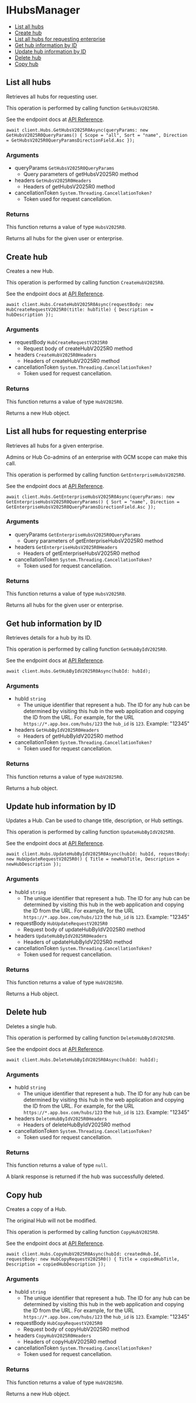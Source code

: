 # IHubsManager


- [List all hubs](#list-all-hubs)
- [Create hub](#create-hub)
- [List all hubs for requesting enterprise](#list-all-hubs-for-requesting-enterprise)
- [Get hub information by ID](#get-hub-information-by-id)
- [Update hub information by ID](#update-hub-information-by-id)
- [Delete hub](#delete-hub)
- [Copy hub](#copy-hub)

## List all hubs

Retrieves all hubs for requesting user.

This operation is performed by calling function `GetHubsV2025R0`.

See the endpoint docs at
[API Reference](https://developer.box.com/reference/v2025.0/get-hubs/).

<!-- sample get_hubs_v2025.0 -->
```
await client.Hubs.GetHubsV2025R0Async(queryParams: new GetHubsV2025R0QueryParams() { Scope = "all", Sort = "name", Direction = GetHubsV2025R0QueryParamsDirectionField.Asc });
```

### Arguments

- queryParams `GetHubsV2025R0QueryParams`
  - Query parameters of getHubsV2025R0 method
- headers `GetHubsV2025R0Headers`
  - Headers of getHubsV2025R0 method
- cancellationToken `System.Threading.CancellationToken?`
  - Token used for request cancellation.


### Returns

This function returns a value of type `HubsV2025R0`.

Returns all hubs for the given user or enterprise.


## Create hub

Creates a new Hub.

This operation is performed by calling function `CreateHubV2025R0`.

See the endpoint docs at
[API Reference](https://developer.box.com/reference/v2025.0/post-hubs/).

<!-- sample post_hubs_v2025.0 -->
```
await client.Hubs.CreateHubV2025R0Async(requestBody: new HubCreateRequestV2025R0(title: hubTitle) { Description = hubDescription });
```

### Arguments

- requestBody `HubCreateRequestV2025R0`
  - Request body of createHubV2025R0 method
- headers `CreateHubV2025R0Headers`
  - Headers of createHubV2025R0 method
- cancellationToken `System.Threading.CancellationToken?`
  - Token used for request cancellation.


### Returns

This function returns a value of type `HubV2025R0`.

Returns a new Hub object.


## List all hubs for requesting enterprise

Retrieves all hubs for a given enterprise.

Admins or Hub Co-admins of an enterprise
with GCM scope can make this call.

This operation is performed by calling function `GetEnterpriseHubsV2025R0`.

See the endpoint docs at
[API Reference](https://developer.box.com/reference/v2025.0/get-enterprise-hubs/).

<!-- sample get_enterprise_hubs_v2025.0 -->
```
await client.Hubs.GetEnterpriseHubsV2025R0Async(queryParams: new GetEnterpriseHubsV2025R0QueryParams() { Sort = "name", Direction = GetEnterpriseHubsV2025R0QueryParamsDirectionField.Asc });
```

### Arguments

- queryParams `GetEnterpriseHubsV2025R0QueryParams`
  - Query parameters of getEnterpriseHubsV2025R0 method
- headers `GetEnterpriseHubsV2025R0Headers`
  - Headers of getEnterpriseHubsV2025R0 method
- cancellationToken `System.Threading.CancellationToken?`
  - Token used for request cancellation.


### Returns

This function returns a value of type `HubsV2025R0`.

Returns all hubs for the given user or enterprise.


## Get hub information by ID

Retrieves details for a hub by its ID.

This operation is performed by calling function `GetHubByIdV2025R0`.

See the endpoint docs at
[API Reference](https://developer.box.com/reference/v2025.0/get-hubs-id/).

<!-- sample get_hubs_id_v2025.0 -->
```
await client.Hubs.GetHubByIdV2025R0Async(hubId: hubId);
```

### Arguments

- hubId `string`
  - The unique identifier that represent a hub.  The ID for any hub can be determined by visiting this hub in the web application and copying the ID from the URL. For example, for the URL `https://*.app.box.com/hubs/123` the `hub_id` is `123`. Example: "12345"
- headers `GetHubByIdV2025R0Headers`
  - Headers of getHubByIdV2025R0 method
- cancellationToken `System.Threading.CancellationToken?`
  - Token used for request cancellation.


### Returns

This function returns a value of type `HubV2025R0`.

Returns a hub object.


## Update hub information by ID

Updates a Hub. Can be used to change title, description, or Hub settings.

This operation is performed by calling function `UpdateHubByIdV2025R0`.

See the endpoint docs at
[API Reference](https://developer.box.com/reference/v2025.0/put-hubs-id/).

<!-- sample put_hubs_id_v2025.0 -->
```
await client.Hubs.UpdateHubByIdV2025R0Async(hubId: hubId, requestBody: new HubUpdateRequestV2025R0() { Title = newHubTitle, Description = newHubDescription });
```

### Arguments

- hubId `string`
  - The unique identifier that represent a hub.  The ID for any hub can be determined by visiting this hub in the web application and copying the ID from the URL. For example, for the URL `https://*.app.box.com/hubs/123` the `hub_id` is `123`. Example: "12345"
- requestBody `HubUpdateRequestV2025R0`
  - Request body of updateHubByIdV2025R0 method
- headers `UpdateHubByIdV2025R0Headers`
  - Headers of updateHubByIdV2025R0 method
- cancellationToken `System.Threading.CancellationToken?`
  - Token used for request cancellation.


### Returns

This function returns a value of type `HubV2025R0`.

Returns a Hub object.


## Delete hub

Deletes a single hub.

This operation is performed by calling function `DeleteHubByIdV2025R0`.

See the endpoint docs at
[API Reference](https://developer.box.com/reference/v2025.0/delete-hubs-id/).

<!-- sample delete_hubs_id_v2025.0 -->
```
await client.Hubs.DeleteHubByIdV2025R0Async(hubId: hubId);
```

### Arguments

- hubId `string`
  - The unique identifier that represent a hub.  The ID for any hub can be determined by visiting this hub in the web application and copying the ID from the URL. For example, for the URL `https://*.app.box.com/hubs/123` the `hub_id` is `123`. Example: "12345"
- headers `DeleteHubByIdV2025R0Headers`
  - Headers of deleteHubByIdV2025R0 method
- cancellationToken `System.Threading.CancellationToken?`
  - Token used for request cancellation.


### Returns

This function returns a value of type `null`.

A blank response is returned if the hub was
successfully deleted.


## Copy hub

Creates a copy of a Hub.

The original Hub will not be modified.

This operation is performed by calling function `CopyHubV2025R0`.

See the endpoint docs at
[API Reference](https://developer.box.com/reference/v2025.0/post-hubs-id-copy/).

<!-- sample post_hubs_id_copy_v2025.0 -->
```
await client.Hubs.CopyHubV2025R0Async(hubId: createdHub.Id, requestBody: new HubCopyRequestV2025R0() { Title = copiedHubTitle, Description = copiedHubDescription });
```

### Arguments

- hubId `string`
  - The unique identifier that represent a hub.  The ID for any hub can be determined by visiting this hub in the web application and copying the ID from the URL. For example, for the URL `https://*.app.box.com/hubs/123` the `hub_id` is `123`. Example: "12345"
- requestBody `HubCopyRequestV2025R0`
  - Request body of copyHubV2025R0 method
- headers `CopyHubV2025R0Headers`
  - Headers of copyHubV2025R0 method
- cancellationToken `System.Threading.CancellationToken?`
  - Token used for request cancellation.


### Returns

This function returns a value of type `HubV2025R0`.

Returns a new Hub object.


